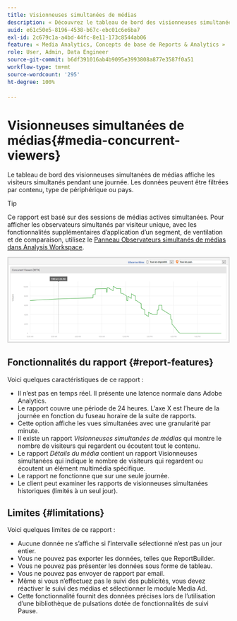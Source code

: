 ```yaml
---
title: Visionneuses simultanées de médias
description: « Découvrez le tableau de bord des visionneuses simultanées de médias utilisé pour afficher les visionneuses simultanées pendant une journée. Les données peuvent être filtrées par contenu, type dʼappareil ou pays. »
uuid: e61c50e5-8196-4538-b67c-ebc01c6e6ba7
exl-id: 2c679c1a-a4bd-44fc-8e11-173c8544ab06
feature: « Media Analytics, Concepts de base de Reports & Analytics »
role: User, Admin, Data Engineer
source-git-commit: b6df391016ab4b9095e3993808a877e3587f0a51
workflow-type: tm+mt
source-wordcount: '295'
ht-degree: 100%

---
```


# Visionneuses simultanées de médias{#media-concurrent-viewers}

Le tableau de bord des visionneuses simultanées de médias affiche les visiteurs simultanés pendant une journée. Les données peuvent être filtrées par contenu, type de périphérique ou pays.

>[!TIP]
>
> Ce rapport est basé sur des sessions de médias actives simultanées.  Pour afficher les observateurs simultanés par visiteur unique, avec les fonctionnalités supplémentaires d’application d’un segment, de ventilation et de comparaison, utilisez le [Panneau Observateurs simultanés de médias dans Analysis Workspace](https://experienceleague.adobe.com/docs/analytics/analyze/analysis-workspace/panels/media-concurrent-viewers.html?lang=fr).


![](assets/video-concurrent-viewers.png)

## Fonctionnalités du rapport {#report-features}

Voici quelques caractéristiques de ce rapport :

* Il n’est pas en temps réel. Il présente une latence normale dans Adobe Analytics.
* Le rapport couvre une période de 24 heures. L’axe X est l’heure de la journée en fonction du fuseau horaire de la suite de rapports.
* Cette option affiche les vues simultanées avec une granularité par minute.
* Il existe un rapport *Visionneuses simultanées de médias* qui montre le nombre de visiteurs qui regardent ou écoutent tout le contenu.
* Le rapport *Détails du média* contient un rapport Visionneuses simultanées qui indique le nombre de visiteurs qui regardent ou écoutent un élément multimédia spécifique.
* Le rapport ne fonctionne que sur une seule journée.
* Le client peut examiner les rapports de visionneuses simultanées historiques (limités à un seul jour).

## Limites {#limitations}

Voici quelques limites de ce rapport :

* Aucune donnée ne s’affiche si l’intervalle sélectionné n’est pas un jour entier.
* Vous ne pouvez pas exporter les données, telles que ReportBuilder.
* Vous ne pouvez pas présenter les données sous forme de tableau.
* Vous ne pouvez pas envoyer de rapport par email.
* Même si vous n’effectuez pas le suivi des publicités, vous devez réactiver le suivi des médias et sélectionner le module Media Ad.
* Cette fonctionnalité fournit des données précises lors de l’utilisation d’une bibliothèque de pulsations dotée de fonctionnalités de suivi Pause.
